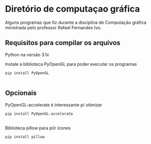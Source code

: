 <h1>Diretório de computaçao gráfica</h1>
    <p>Alguns programas que fiz durante a disciplina de Computação gráfica ministrada
        pelo professor Rafael Fernandes Ivo.
    </p>
      <h2>Requisitos para compilar os arquivos</h2>
        <p>Python na versão 3.1x</p>
        <p>Instale a biblioteca PyOpenGL para poder executar os programas</p>
          <code>pip install PyOpenGL</code>
          <br><br>
            <h2>Opcionais</h2>
              <p>PyOpenGL-accelerate é interessante p/ otimizar</p>
                <code>pip install PyOpenGL-accelerate</code>
                <br><br>
              <p>Biblioteca pillow para pôr ícones</p>
                <code>pip install pillow</code>
